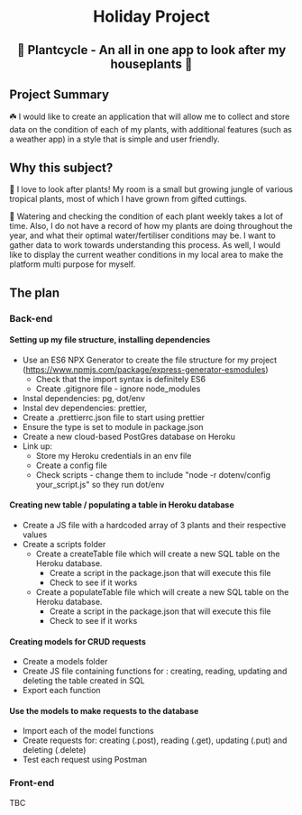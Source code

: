 <h1 align = "center"> Holiday Project </h1>
<h2 align = "center"> 🌱 Plantcycle - An all in one app to look after my houseplants 🌱 </h2>

## Project Summary 

☘️ I would like to create an application that will allow me to collect and store data on the condition of each of my plants, with additional features (such as a weather app) in a style that is simple and user friendly. 

## Why this subject?

🌲 I love to look after plants! My room is a small but growing jungle of various tropical plants, most of which I have grown from gifted cuttings. 

🌿 Watering and checking the condition of each plant weekly takes a lot of time. Also, I do not have a record of how my plants are doing throughout the year, and what their optimal water/fertiliser conditions may be. I want to gather data to work towards understanding this process. As well, I would like to display the current weather conditions in my local area to make the platform multi purpose for myself. 

## The plan

### Back-end

#### Setting up my file structure, installing dependencies
- Use an ES6 NPX Generator to create the file structure for my project (https://www.npmjs.com/package/express-generator-esmodules)
    - Check that the import syntax is definitely ES6 
    - Create .gitignore file - ignore node_modules
- Instal dependencies: pg, dot/env
- Instal dev dependencies: prettier, 
- Create a .prettierrc.json file to start using prettier
- Ensure the type is set to module in package.json
- Create a new cloud-based PostGres database on Heroku
- Link up:
    - Store my Heroku credentials in an env file
    - Create a config file 
    - Check scripts - change them to include "node -r dotenv/config your_script.js" so they run dot/env

#### Creating new table / populating a table in Heroku database
- Create a JS file with a hardcoded array of 3 plants and their respective values
- Create a scripts folder
    - Create a createTable file which will create a new SQL table on the Heroku database.
        - Create a script in the package.json that will execute this file
        - Check to see if it works
    - Create a populateTable file which will create a new SQL table on the Heroku database.
        - Create a script in the package.json that will execute this file
        - Check to see if it works

#### Creating models for CRUD requests 
- Create a models folder
- Create JS file containing functions for : creating, reading, updating and deleting the table created in SQL
- Export each function

#### Use the models to make requests to the database
- Import each of the model functions
- Create requests for: creating (.post), reading (.get), updating (.put) and deleting (.delete)
- Test each request using Postman

### Front-end

TBC